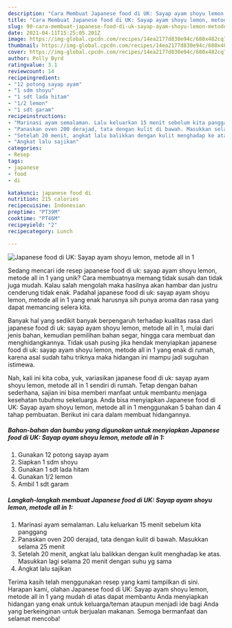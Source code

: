 ```yaml
---
description: "Cara Membuat Japanese food di UK: Sayap ayam shoyu lemon, metode all in 1 yang Lezat Sekali"
title: "Cara Membuat Japanese food di UK: Sayap ayam shoyu lemon, metode all in 1 yang Lezat Sekali"
slug: 90-cara-membuat-japanese-food-di-uk-sayap-ayam-shoyu-lemon-metode-all-in-1-yang-lezat-sekali
date: 2021-04-11T15:25:05.201Z
image: https://img-global.cpcdn.com/recipes/14ea2177d830e94c/680x482cq70/japanese-food-di-uk-sayap-ayam-shoyu-lemon-metode-all-in-1-foto-resep-utama.jpg
thumbnail: https://img-global.cpcdn.com/recipes/14ea2177d830e94c/680x482cq70/japanese-food-di-uk-sayap-ayam-shoyu-lemon-metode-all-in-1-foto-resep-utama.jpg
cover: https://img-global.cpcdn.com/recipes/14ea2177d830e94c/680x482cq70/japanese-food-di-uk-sayap-ayam-shoyu-lemon-metode-all-in-1-foto-resep-utama.jpg
author: Polly Byrd
ratingvalue: 3.1
reviewcount: 14
recipeingredient:
- "12 potong sayap ayam"
- "1 sdm shoyu"
- "1 sdt lada hitam"
- "1/2 lemon"
- "1 sdt garam"
recipeinstructions:
- "Marinasi ayam semalaman. Lalu keluarkan 15 menit sebelum kita panggang"
- "Panaskan oven 200 derajad, tata dengan kulit di bawah. Masukkan selama 25 menit"
- "Setelah 20 menit, angkat lalu balikkan dengan kulit menghadap ke atas. Masukkan lagi selama 20 menit dengan suhu yg sama"
- "Angkat lalu sajikan"
categories:
- Resep
tags:
- japanese
- food
- di

katakunci: japanese food di 
nutrition: 215 calories
recipecuisine: Indonesian
preptime: "PT39M"
cooktime: "PT46M"
recipeyield: "2"
recipecategory: Lunch

---
```



![Japanese food di UK: Sayap ayam shoyu lemon, metode all in 1](https://img-global.cpcdn.com/recipes/14ea2177d830e94c/680x482cq70/japanese-food-di-uk-sayap-ayam-shoyu-lemon-metode-all-in-1-foto-resep-utama.jpg)

Sedang mencari ide resep japanese food di uk: sayap ayam shoyu lemon, metode all in 1 yang unik? Cara membuatnya memang tidak susah dan tidak juga mudah. Kalau salah mengolah maka hasilnya akan hambar dan justru cenderung tidak enak. Padahal japanese food di uk: sayap ayam shoyu lemon, metode all in 1 yang enak harusnya sih punya aroma dan rasa yang dapat memancing selera kita.

Banyak hal yang sedikit banyak berpengaruh terhadap kualitas rasa dari japanese food di uk: sayap ayam shoyu lemon, metode all in 1, mulai dari jenis bahan, kemudian pemilihan bahan segar, hingga cara membuat dan menghidangkannya. Tidak usah pusing jika hendak menyiapkan japanese food di uk: sayap ayam shoyu lemon, metode all in 1 yang enak di rumah, karena asal sudah tahu triknya maka hidangan ini mampu jadi suguhan istimewa.




Nah, kali ini kita coba, yuk, variasikan japanese food di uk: sayap ayam shoyu lemon, metode all in 1 sendiri di rumah. Tetap dengan bahan sederhana, sajian ini bisa memberi manfaat untuk membantu menjaga kesehatan tubuhmu sekeluarga. Anda bisa menyiapkan Japanese food di UK: Sayap ayam shoyu lemon, metode all in 1 menggunakan 5 bahan dan 4 tahap pembuatan. Berikut ini cara dalam membuat hidangannya.

<!--inarticleads1-->

##### Bahan-bahan dan bumbu yang digunakan untuk menyiapkan Japanese food di UK: Sayap ayam shoyu lemon, metode all in 1:

1. Gunakan 12 potong sayap ayam
1. Siapkan 1 sdm shoyu
1. Gunakan 1 sdt lada hitam
1. Gunakan 1/2 lemon
1. Ambil 1 sdt garam




<!--inarticleads2-->

##### Langkah-langkah membuat Japanese food di UK: Sayap ayam shoyu lemon, metode all in 1:

1. Marinasi ayam semalaman. Lalu keluarkan 15 menit sebelum kita panggang
1. Panaskan oven 200 derajad, tata dengan kulit di bawah. Masukkan selama 25 menit
1. Setelah 20 menit, angkat lalu balikkan dengan kulit menghadap ke atas. Masukkan lagi selama 20 menit dengan suhu yg sama
1. Angkat lalu sajikan




Terima kasih telah menggunakan resep yang kami tampilkan di sini. Harapan kami, olahan Japanese food di UK: Sayap ayam shoyu lemon, metode all in 1 yang mudah di atas dapat membantu Anda menyiapkan hidangan yang enak untuk keluarga/teman ataupun menjadi ide bagi Anda yang berkeinginan untuk berjualan makanan. Semoga bermanfaat dan selamat mencoba!
